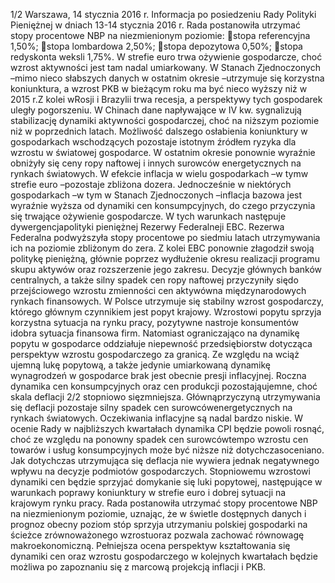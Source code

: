 1/2
Warszawa, 14 stycznia 2016 r.
Informacja po posiedzeniu Rady Polityki Pieniężnej
w dniach 13-14 stycznia 2016 r.
Rada postanowiła utrzymać stopy procentowe NBP na niezmienionym poziomie:
stopa referencyjna 1,50%;
stopa lombardowa 2,50%;
stopa depozytowa 0,50%;
stopa redyskonta weksli 1,75%.
W strefie euro trwa ożywienie gospodarcze, choć wzrost aktywności jest tam nadal
umiarkowany. W Stanach Zjednoczonych –mimo nieco słabszych danych w ostatnim
okresie –utrzymuje się korzystna koniunktura, a wzrost PKB w bieżącym roku ma być
nieco wyższy niż w 2015 r.Z kolei wRosji i Brazylii trwa recesja, a perspektywy tych
gospodarek uległy pogorszeniu. W Chinach dane napływające w IV kw. sygnalizują
stabilizację dynamiki aktywności gospodarczej, choć na niższym poziomie niż w
poprzednich latach. Możliwość dalszego osłabienia koniunktury w gospodarkach
wschodzących pozostaje istotnym źródłem ryzyka dla wzrostu w światowej gospodarce.
W ostatnim okresie ponownie wyraźnie obniżyły się ceny ropy naftowej i innych
surowców energetycznych na rynkach światowych. W efekcie inflacja w wielu
gospodarkach –w tymw strefie euro –pozostaje zbliżona dozera. Jednocześnie w
niektórych gospodarkach –w tym w Stanach Zjednoczonych –inflacja bazowa jest
wyraźnie wyższa od dynamiki cen konsumpcyjnych, do czego przyczynia się trwające
ożywienie gospodarcze.
W tych warunkach następuje dywergencjapolityki pieniężnej Rezerwy Federalneji
EBC. Rezerwa Federalna podwyższyła stopy procentowe po siedmiu latach
utrzymywania ich na poziomie zbliżonym do zera. Z kolei EBC ponownie złagodził
swoją politykę pieniężną, głównie poprzez wydłużenie okresu realizacji programu
skupu aktywów oraz rozszerzenie jego zakresu. Decyzje głównych banków centralnych,
a także silny spadek cen ropy naftowej przyczyniły siędo przejściowego wzrostu
zmienności cen aktywówna międzynarodowych rynkach finansowych.
W Polsce utrzymuje się stabilny wzrost gospodarczy, którego głównym czynnikiem
jest popyt krajowy. Wzrostowi popytu sprzyja korzystna sytuacja na rynku pracy,
pozytywne nastroje konsumentów idobra sytuacja finansowa firm. Natomiast
ograniczająco na dynamikę popytu w gospodarce oddziałuje niepewność
przedsiębiorstw dotycząca perspektyw wzrostu gospodarczego za granicą.
Ze względu na wciąż ujemną lukę popytową, a także jedynie umiarkowaną
dynamikę wynagrodzeń w gospodarce brak jest obecnie presji inflacyjnej. Roczna
dynamika cen konsumpcyjnych oraz cen produkcji pozostająujemne, choć skala deflacji
2/2
stopniowo sięzmniejsza. Głównąprzyczyną utrzymywania się deflacji pozostaje silny
spadek cen surowcówenergetycznych na rynkach światowych. Oczekiwania inflacyjne
są nadal bardzo niskie.
W ocenie Rady w najbliższych kwartałach dynamika CPI będzie powoli rosnąć, choć
ze względu na ponowny spadek cen surowcówtempo wzrostu cen towarów i usług
konsumpcyjnych może być niższe niż dotychczasoceniano. Jak dotychczas utrzymująca
się deflacja nie wywiera jednak negatywnego wpływu na decyzje podmiotów
gospodarczych. Stopniowemu wzrostowi dynamiki cen będzie sprzyjać domykanie się
luki popytowej, następujące w warunkach poprawy koniunktury w strefie euro i dobrej
sytuacji na krajowym rynku pracy.
Rada postanowiła utrzymać stopy procentowe NBP na niezmienionym poziomie,
uznając, że w świetle dostępnych danych i prognoz obecny poziom stóp sprzyja
utrzymaniu polskiej gospodarki na ścieżce zrównoważonego wzrostuoraz pozwala
zachować równowagę makroekonomiczną.
Pełniejsza ocena perspektyw kształtowania się dynamiki cen oraz wzrostu
gospodarczego w kolejnych kwartałach będzie możliwa po zapoznaniu się z marcową
projekcją inflacji i PKB.
